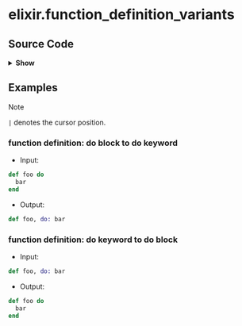 # elixir.function_definition_variants

## Source Code

<details>
<summary><strong>Show</strong></summary>

```lua
local utils = require("alternative.utils")

return {
  {
    input = {
      type = "query",
      pattern = [[
        (
          (call
            target: (identifier) @identifier
            (arguments
              .
              (_) @function_head
              .
            )
            (do_block
              .
              (_) @do_body
              .
            )
          ) @__input__
          (#any-of? @identifier "def" "defp" "defmacro")
        )
      ]],
      container = "call",
      lookahead = true,
    },
    trigger = function(ctx)
      -- The cursor should be at the def/deps text
      return utils.cursor_in_node(ctx.ts_captures.identifier[1])
    end,
    replacement = "@identifier @function_head, do: @do_body",
    filetype = "elixir",
    description = "function definition: do block to do keyword",
    example = {
      input = utils.format_indentation([[
        def foo do
          bar
        end
      ]]),
      output = "def foo, do: bar",
    },
  },
  {
    input = {
      type = "query",
      pattern = [[
        (
          (call
            target: (identifier) @identifier
            (arguments
              .
              (_) @function_head
              (keywords
                .
                (pair
                  key: (keyword) @key
                  value: (_) @do_body
                )
                .
              )
              .
            )
          ) @__input__
          (#any-of? @identifier "def" "defp" "defmacro")
          (#match? @key "^do")
        )
      ]],
      container = "call",
      lookahead = true,
    },
    trigger = function(ctx)
      -- The cursor should be at the def/deps text
      return utils.cursor_in_node(ctx.ts_captures.identifier[1])
    end,
    replacement = utils.format_indentation([[
      @identifier @function_head do
        @do_body
      end
    ]]),
    filetype = "elixir",
    description = "function definition: do keyword to do block",
    example = {
      input = "def foo, do: bar",
      output = utils.format_indentation([[
        def foo do
          bar
        end
      ]]),
    },
  },
}
```

</details>

## Examples

> [!NOTE]
> `|` denotes the cursor position.

### function definition: do block to do keyword



- Input:

```elixir
def foo do
  bar
end
```

- Output:

```elixir
def foo, do: bar
```

### function definition: do keyword to do block



- Input:

```elixir
def foo, do: bar
```

- Output:

```elixir
def foo do
  bar
end
```